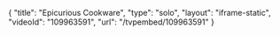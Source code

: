 {
    "title": "Epicurious Cookware",
    "type": "solo",
    "layout": "iframe-static",
    "videoId": "109963591",
    "url": "\/tvpembed\/109963591"
}